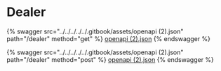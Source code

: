 # Dealer

{% swagger src="../../../../../.gitbook/assets/openapi (2).json" path="/dealer" method="get" %}
[openapi (2).json](<../../../../../.gitbook/assets/openapi (2).json>)
{% endswagger %}

{% swagger src="../../../../../.gitbook/assets/openapi (2).json" path="/dealer" method="post" %}
[openapi (2).json](<../../../../../.gitbook/assets/openapi (2).json>)
{% endswagger %}
